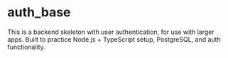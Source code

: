 # auth_base

This is a backend skeleton with user authentication, for use with larger apps.
Built to practice Node.js + TypeScript setup, PostgreSQL, and auth functionality.
